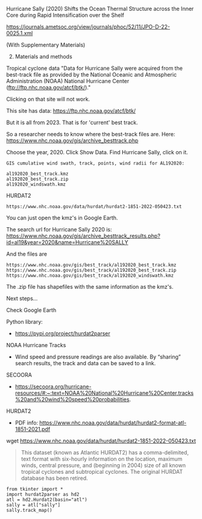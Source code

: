 Hurricane Sally (2020) Shifts the Ocean Thermal Structure across the Inner Core during Rapid Intensification over the Shelf

https://journals.ametsoc.org/view/journals/phoc/52/11/JPO-D-22-0025.1.xml

(With Supplementary Materials)

2. Materials and methods

Tropical cyclone data
"Data for Hurricane Sally were acquired from the best-track file as provided by
the National Oceanic and Atmospheric Administration (NOAA) National Hurricane Center (ftp://ftp.nhc.noaa.gov/atcf/btk/)."

Clicking on that site will not work.

This site has data:
https://ftp.nhc.noaa.gov/atcf/btk/

But it is all from 2023.  That is for 'current' best track.  

So a researcher needs to know where the best-track files are.  Here:
https://www.nhc.noaa.gov/gis/archive_besttrack.php

Choose the year, 2020. Click Show Data.  Find Hurricane Sally, click on it.
```
GIS cumulative wind swath, track, points, wind radii for AL192020:

al192020_best_track.kmz
al192020_best_track.zip
al192020_windswath.kmz
```

HURDAT2
```
https://www.nhc.noaa.gov/data/hurdat/hurdat2-1851-2022-050423.txt
```

You can just open the kmz's in Google Earth.

The search url for Hurricane Sally 2020 is:
https://www.nhc.noaa.gov/gis/archive_besttrack_results.php?id=al19&year=2020&name=Hurricane%20SALLY

And the files are
```
https://www.nhc.noaa.gov/gis/best_track/al192020_best_track.kmz
https://www.nhc.noaa.gov/gis/best_track/al192020_best_track.zip
https://www.nhc.noaa.gov/gis/best_track/al192020_windswath.kmz
```

The .zip file has shapefiles with the same information as the kmz's.


Next steps...

Check Google Earth

Python library:
- https://pypi.org/project/hurdat2parser

NOAA Hurricane Tracks
- Wind speed and pressure readings are also available.  By “sharing” search results, the track and data can be saved to a link.

SECOORA
- https://secoora.org/hurricane-resources/#:~:text=NOAA%20National%20Hurricane%20Center,tracks%20and%20wind%20speed%20probabilities.

HURDAT2
- PDF info: https://www.nhc.noaa.gov/data/hurdat/hurdat2-format-atl-1851-2021.pdf

wget https://www.nhc.noaa.gov/data/hurdat/hurdat2-1851-2022-050423.txt
>This dataset (known as Atlantic HURDAT2) has a comma-delimited, text format with six-hourly information on the location, maximum winds, central pressure, and (beginning in 2004) size of all known tropical cyclones and subtropical cyclones. The original HURDAT database has been retired.

```
from tkinter import *
import hurdat2parser as hd2
atl = hd2.Hurdat2(basin="atl")
sally = atl["sally"]
sally.track_map()
```





